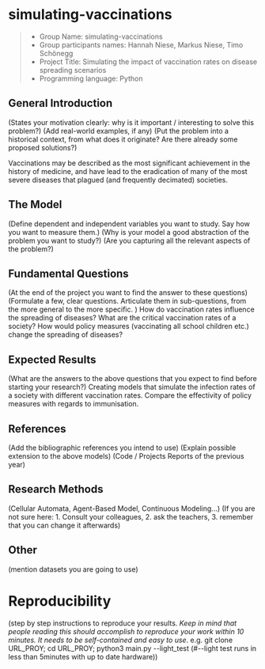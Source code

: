 # simulating-vaccinations

> * Group Name: simulating-vaccinations
> * Group participants names: Hannah Niese, Markus Niese, Timo Schönegg
> * Project Title: Simulating the impact of vaccination rates on disease spreading scenarios
> * Programming language: Python 

## General Introduction

(States your motivation clearly: why is it important / interesting to solve this problem?)
(Add real-world examples, if any)
(Put the problem into a historical context, from what does it originate? Are there already some proposed solutions?)

Vaccinations may be described as the most significant achievement in the history of medicine, and have lead to the eradication of many of the most severe diseases that plagued (and frequently decimated) societies. 


## The Model

(Define dependent and independent variables you want to study. Say how you want to measure them.) (Why is your model a good abstraction of the problem you want to study?) (Are you capturing all the relevant aspects of the problem?)


## Fundamental Questions

(At the end of the project you want to find the answer to these questions)
(Formulate a few, clear questions. Articulate them in sub-questions, from the more general to the more specific. )
How do vaccination rates influence the spreading of diseases?
What are the critical vaccination rates of a society?
How would policy measures (vaccinating all school children etc.) change the spreading of diseases?

## Expected Results

(What are the answers to the above questions that you expect to find before starting your research?)
Creating models that simulate the infection rates of a society with different vaccination rates. 
Compare the effectivity of policy measures with regards to immunisation. 

## References 

(Add the bibliographic references you intend to use)
(Explain possible extension to the above models)
(Code / Projects Reports of the previous year)


## Research Methods

(Cellular Automata, Agent-Based Model, Continuous Modeling...) (If you are not sure here: 1. Consult your colleagues, 2. ask the teachers, 3. remember that you can change it afterwards)


## Other

(mention datasets you are going to use)

# Reproducibility

(step by step instructions to reproduce your results. *Keep in mind that people reading this should accomplish to reproduce your work within 10 minutes. It needs to be self-contained and easy to use*. e.g. git clone URL_PROY; cd URL_PROY; python3 main.py --light_test (#--light test runs in less than 5minutes with up to date hardware)) 
